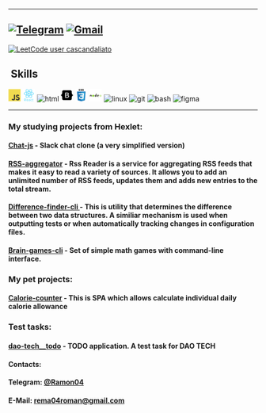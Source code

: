 <!-- <div align="center">
<img src="https://i.gifer.com/origin/68/6877f317fd8ab418202d6fa146076e61.gif" width="50%"/>
</div> -->

---
[![Telegram](https://img.shields.io/badge/Telegram-30363d?style=for-the-badge&logo=Telegram)](https://t.me/Rema04Dev)
[![Gmail](https://img.shields.io/badge/Gmail-30363d?style=for-the-badge&logo=Gmail)](mailto:rema04roman@gmail.com)
---
[![LeetCode user cascandaliato](https://img.shields.io/badge/dynamic/json?style=for-the-badge&labelColor=black&color=%23ffa116&label=Solved&query=solvedOverTotal&url=https%3A%2F%2Fleetcode-badge.vercel.app%2Fapi%2Fusers%2FRema04Dev&logo=leetcode&logoColor=yellow)](https://leetcode.com/Rema04Dev/)

<h2>&nbsp;Skills</h2>
<p align="left">
<!-- <img src="https://cdn.jsdelivr.net/gh/devicons/devicon/icons/vscode/vscode-original.svg" alt="vscode" width="25" height="25"/> -->
<img src="https://raw.githubusercontent.com/devicons/devicon/master/icons/javascript/javascript-original.svg" alt="javascript" width="25" height="25" />
<img src="https://raw.githubusercontent.com/devicons/devicon/master/icons/react/react-original-wordmark.svg" alt="react" width="25" height="25" />
<!-- <img src="https://cdn.jsdelivr.net/gh/devicons/devicon/icons/vuejs/vuejs-original-wordmark.svg" alt="VueJS" width="45" height="45"/> -->
<img src="https://cdn.jsdelivr.net/gh/devicons/devicon/icons/html5/html5-original.svg" alt="html" width="25" height="25"/>
<img src="https://raw.githubusercontent.com/devicons/devicon/master/icons/bootstrap/bootstrap-plain.svg" alt="bootstrap" width="25" height="25" />
<img src="https://raw.githubusercontent.com/devicons/devicon/master/icons/css3/css3-original-wordmark.svg" alt="css3" width="25" height="25" />
<!-- <img src="https://raw.githubusercontent.com/devicons/devicon/master/icons/mongodb/mongodb-original.svg" alt="mongodb" width="45" height="45" /> -->
<!-- <img src="https://raw.githubusercontent.com/devicons/devicon/master/icons/mysql/mysql-original-wordmark.svg" alt="mysql" width="45" height="45" /> -->
<img src="https://raw.githubusercontent.com/devicons/devicon/master/icons/nodejs/nodejs-original-wordmark.svg" alt="nodejs" width="25" height="25" />
<!-- <img src="https://cdn.jsdelivr.net/gh/devicons/devicon/icons/php/php-original.svg" alt="php" width="45" height="45"/> -->
<!-- <img src="https://cdn.jsdelivr.net/gh/devicons/devicon/icons/laravel/laravel-plain-wordmark.svg" alt="Laravel" width="45" height="45"/> -->
<!-- <img src="https://cdn.jsdelivr.net/gh/devicons/devicon/icons/flutter/flutter-original.svg" alt="flutter" width="45" height="45"/> -->
<!-- <img src="https://cdn.jsdelivr.net/gh/devicons/devicon/icons/docker/docker-original.svg" alt="docker" width="45" height="45"/> -->
<!-- <img src="https://cdn.jsdelivr.net/gh/devicons/devicon/icons/kubernetes/kubernetes-plain.svg" alt="kubernetes" width="45" height="45"/> -->
<!-- <img src="https://cdn.jsdelivr.net/gh/devicons/devicon/icons/amazonwebservices/amazonwebservices-plain-wordmark.svg" width="45" height="45"/> -->
<img src="https://cdn.jsdelivr.net/gh/devicons/devicon/icons/linux/linux-original.svg" alt="linux" width="25" height="25"/>       
<img src="https://cdn.jsdelivr.net/gh/devicons/devicon/icons/git/git-original.svg" alt="git" width="25" height="25"/>
<img src="https://cdn.jsdelivr.net/gh/devicons/devicon/icons/bash/bash-original.svg" alt="bash" width="25" height="25"/>
<img src="https://cdn.jsdelivr.net/gh/devicons/devicon/icons/figma/figma-original.svg" alt="figma" width="25" height="25"/>
</p>

<!--
[![Html5](https://img.shields.io/badge/HTML5-30363d?style=for-the-badge&logo=html5)](https://www.w3schools.com/html/)
[![CSS3](https://img.shields.io/badge/CSS3-30363d?style=for-the-badge&logo=CSS3)](https://www.w3schools.com/css/)
[![JavaScript](https://img.shields.io/badge/JavaScript-30363d?style=for-the-badge&logo=JavaScript)](https://developer.mozilla.org/en-US/docs/Web/JavaScript)
[![React](https://img.shields.io/badge/React-30363d?style=for-the-badge&logo=React)](https://ru.reactjs.org/)
[![GitHub](https://img.shields.io/badge/GitHub-30363d?style=for-the-badge&logo=GitHub)](https://github.com/Rema04Dev)
 -->
<!-- ## Follow me: ##
[![linkedin](https://img.shields.io/badge/linkedin-30363d?style=for-the-badge&logo=linkedin)](https://www.linkedin.com/in/aleksandrchusovitin/) -->

<!-- ## Stats: ##

[![GitHub stats](https://github-readme-stats.vercel.app/api?username=aleksandrchusovitin&theme=react&show_icons=true)](https://github.com/anuraghazra/github-readme-stats)

[![Top Langs](https://github-readme-stats.vercel.app/api/top-langs/?username=aleksandrchusovitin&layout=compact&theme=react)](https://github.com/anuraghazra/github-readme-stats) -->
<hr />

### My studying projects from Hexlet: 

<div>
  <h4>
    <a href=https://github.com/Rema04Dev/chat-js>Chat-js</a>
    - Slack chat clone (a very simplified version)
  </h4>
  <h4>
    <a href=https://github.com/Rema04Dev/RSS-aggregator>RSS-aggregator</a>
    - Rss Reader is a service for aggregating RSS feeds that makes it easy to read a variety of sources. It allows you to add an unlimited number of RSS feeds, updates them and adds new entries to the total stream.
  </h4>                                                                                                                      
  <h4>
    <a href=https://github.com/Rema04Dev/difference-finder-cli>Difference-finder-cli
</a>
    - This is utility that determines the difference between two data structures. A similiar mechanism is used when outputting tests or when automatically tracking changes in configuration files.
  </h4>
  <h4>
    <a href=https://github.com/Rema04Dev/brain-games-cli>Brain-games-cli</a>
    - Set of simple math games with command-line interface.
  </h4>                                                                                                      
</div>

### My pet projects:

<div>
  <h4>
    <a href=https://github.com/Rema04Dev/calories>Calorie-counter</a>
    - This is SPA which allows calculate individual daily calorie allowance
  </h4>                                                                                                   
</div>

### Test tasks:

<div>
  <h4>
    <a href=https://github.com/Rema04Dev/dao-tech__todo>dao-tech__todo</a>
    - TODO application. A test task for DAO TECH
  </h4>                                                                                                   
</div>

#### Contacts:
<h4>Telegram: <a href=https://t.me/Ramon04>@Ramon04</a></h4>                                                                                                           
<h4>E-Mail: <a href="mailto:rema04roman@gmail.com">rema04roman@gmail.com</a></h4>    

